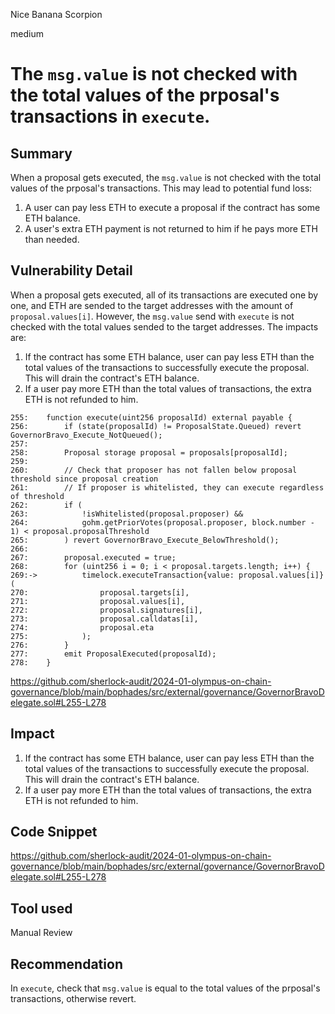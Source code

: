 Nice Banana Scorpion

medium

# The `msg.value` is not checked with the total values of the prposal's transactions in `execute`.

## Summary
When a proposal gets executed, the `msg.value` is not checked with the total values of the prposal's transactions. This may lead to potential fund loss:
1. A user can pay less ETH to execute a proposal if the contract has some ETH balance.
2. A user's extra ETH payment is not returned to him if he pays more ETH than needed.


## Vulnerability Detail
When a proposal gets executed, all of its transactions are executed one by one, and ETH are sended to the target addresses with the amount of `proposal.values[i]`. However, the `msg.value` send with `execute` is not checked with the total values sended to the target addresses. The impacts are:
1. If the contract has some ETH balance, user can pay less ETH than the total values of the transactions to successfully execute the proposal. This will drain the contract's ETH balance.
2. If a user pay more ETH than the total values of transactions, the extra ETH is not refunded to him.

```solidity
255:    function execute(uint256 proposalId) external payable {
256:        if (state(proposalId) != ProposalState.Queued) revert GovernorBravo_Execute_NotQueued();
257:
258:        Proposal storage proposal = proposals[proposalId];
259:
260:        // Check that proposer has not fallen below proposal threshold since proposal creation
261:        // If proposer is whitelisted, they can execute regardless of threshold
262:        if (
263:            !isWhitelisted(proposal.proposer) &&
264:            gohm.getPriorVotes(proposal.proposer, block.number - 1) < proposal.proposalThreshold
265:        ) revert GovernorBravo_Execute_BelowThreshold();
266:
267:        proposal.executed = true;
268:        for (uint256 i = 0; i < proposal.targets.length; i++) {
269:->          timelock.executeTransaction{value: proposal.values[i]}(
270:                proposal.targets[i],
271:                proposal.values[i],
272:                proposal.signatures[i],
273:                proposal.calldatas[i],
274:                proposal.eta
275:            );
276:        }
277:        emit ProposalExecuted(proposalId);
278:    }
```
https://github.com/sherlock-audit/2024-01-olympus-on-chain-governance/blob/main/bophades/src/external/governance/GovernorBravoDelegate.sol#L255-L278


## Impact
1. If the contract has some ETH balance, user can pay less ETH than the total values of the transactions to successfully execute the proposal. This will drain the contract's ETH balance.
2. If a user pay more ETH than the total values of transactions, the extra ETH is not refunded to him.


## Code Snippet
https://github.com/sherlock-audit/2024-01-olympus-on-chain-governance/blob/main/bophades/src/external/governance/GovernorBravoDelegate.sol#L255-L278


## Tool used
Manual Review


## Recommendation
In `execute`, check that `msg.value` is equal to the total values of the prposal's transactions, otherwise revert.
